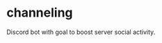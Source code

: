 
channeling
==================================================

Discord bot with goal to boost server social activity.

